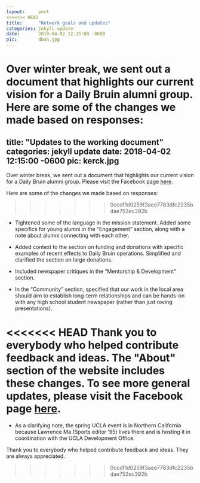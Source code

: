 ```yaml
---
layout:     post
<<<<<<< HEAD
title:      "Network goals and updates"
categories: jekyll update
date:       2018-04-02 12:15:00 -0600
pic:        dban.jpg
---
```


Over winter break, we sent out a document that highlights our current vision for a Daily Bruin alumni group. Here are some of the changes we made based on responses:
=======
title:      "Updates to the working document"
categories: jekyll update
date:       2018-04-02 12:15:00 -0600
pic:        kerck.jpg
---

Over winter break, we sent out a document that highlights our current vision for a Daily Bruin alumni group. Please visit the Facebook page [here](https://www.facebook.com/groups/126873934036600).

Here are some of the changes we made based on responses:
>>>>>>> 0ccdf1d0259f3aee7783dfc2235bdae753ec392b

- Tightened some of the language in the mission statement. Added some specifics for young alumni in the “Engagement” section, along with a note about alumni connecting with each other.

- Added context to the section on funding and donations with specific examples of recent effects to Daily Bruin operations. Simplified and clarified the section on large donations.

- Included newspaper critiques in the “Mentorship & Development” section.

- In the “Community” section, specified that our work in the local area should aim to establish long-term relationships and can be hands-on with any high school student newspaper (rather than just roving presentations).

<<<<<<< HEAD
Thank you to everybody who helped contribute feedback and ideas. The "About" section of the website includes these changes. To see more general updates, please visit the Facebook page [here](https://www.facebook.com/groups/126873934036600).
=======
- As a clarifying note, the spring UCLA event is in Northern California because Lawrence Ma (Sports editor ‘95) lives there and is hosting it in coordination with the UCLA Development Office.

Thank you to everybody who helped contribute feedback and ideas. They are always appreciated.
>>>>>>> 0ccdf1d0259f3aee7783dfc2235bdae753ec392b
